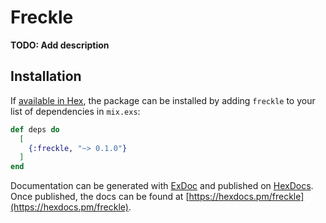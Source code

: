 # Freckle

**TODO: Add description**

## Installation

If [available in Hex](https://hex.pm/docs/publish), the package can be installed
by adding `freckle` to your list of dependencies in `mix.exs`:

```elixir
def deps do
  [
    {:freckle, "~> 0.1.0"}
  ]
end
```

Documentation can be generated with [ExDoc](https://github.com/elixir-lang/ex_doc)
and published on [HexDocs](https://hexdocs.pm). Once published, the docs can
be found at [https://hexdocs.pm/freckle](https://hexdocs.pm/freckle).

